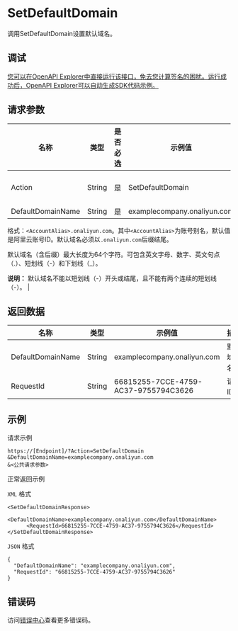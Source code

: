 # SetDefaultDomain

调用SetDefaultDomain设置默认域名。

## 调试

[您可以在OpenAPI Explorer中直接运行该接口，免去您计算签名的困扰。运行成功后，OpenAPI Explorer可以自动生成SDK代码示例。](https://api.aliyun.com/#product=Ims&api=SetDefaultDomain&type=RPC&version=2019-08-15)

## 请求参数

|名称|类型|是否必选|示例值|描述|
|--|--|----|---|--|
|Action|String|是|SetDefaultDomain|要执行的操作。取值：SetDefaultDomain。 |
|DefaultDomainName|String|是|examplecompany.onaliyun.com|默认域名。

 格式：`<AccountAlias>.onaliyun.com`。其中`<AccountAlias>`为账号别名，默认值是阿里云账号ID。默认域名必须以`.onaliyun.com`后缀结尾。

 默认域名（含后缀）最大长度为64个字符。可包含英文字母、数字、英文句点（.）、短划线（-）和下划线（\_）。

 **说明：** 默认域名不能以短划线（-）开头或结尾，且不能有两个连续的短划线（-）。 |

## 返回数据

|名称|类型|示例值|描述|
|--|--|---|--|
|DefaultDomainName|String|examplecompany.onaliyun.com|默认域名。 |
|RequestId|String|66815255-7CCE-4759-AC37-9755794C3626|请求ID。 |

## 示例

请求示例

```
https://[Endpoint]/?Action=SetDefaultDomain
&DefaultDomainName=examplecompany.onaliyun.com
&<公共请求参数>
```

正常返回示例

`XML` 格式

```
<SetDefaultDomainResponse>
	  <DefaultDomainName>examplecompany.onaliyun.com</DefaultDomainName>
	  <RequestId>66815255-7CCE-4759-AC37-9755794C3626</RequestId>
</SetDefaultDomainResponse>
```

`JSON` 格式

```
{
  "DefaultDomainName": "examplecompany.onaliyun.com",
  "RequestId": "66815255-7CCE-4759-AC37-9755794C3626"
}
```

## 错误码

访问[错误中心](https://error-center.alibabacloud.com/status/product/Ims)查看更多错误码。

